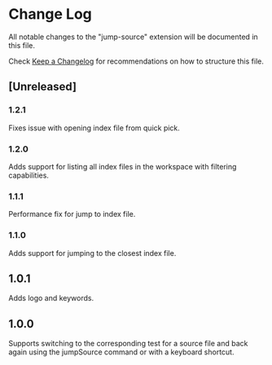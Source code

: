 # Change Log

All notable changes to the "jump-source" extension will be documented in this file.

Check [Keep a Changelog](http://keepachangelog.com/) for recommendations on how to structure this file.

## [Unreleased]

### 1.2.1

Fixes issue with opening index file from quick pick.

### 1.2.0

Adds support for listing all index files in the workspace with filtering capabilities.

### 1.1.1

Performance fix for jump to index file.

### 1.1.0

Adds support for jumping to the closest index file.

## 1.0.1

Adds logo and keywords.

## 1.0.0

Supports switching to the corresponding test for a source file and back again using the jumpSource command or with a keyboard shortcut.
